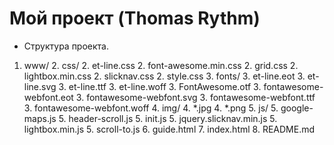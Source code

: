 # Мой проект (Thomas Rythm)

* Структура проекта.
1. www/ 
    2. css/ 
        2. et-line.css
        2. font-awesome.min.css
        2. grid.css
        2. lightbox.min.css
        2. slicknav.css
        2. style.css
    3. fonts/
        3. et-line.eot
        3. et-line.svg
        3. et-line.ttf
        3. et-line.woff
        3. FontAwesome.otf
        3. fontawesome-webfont.eot
        3. fontawesome-webfont.svg
        3. fontawesome-webfont.ttf
        3. fontawesome-webfont.woff
    4. img/
        4. *.jpg
        4. *.png
    5. js/
        5. google-maps.js
        5. header-scroll.js
        5. init.js
        5. jquery.slicknav.min.js
        5. lightbox.min.js
        5. scroll-to.js
    6. guide.html
    7. index.html
    8. README.md
